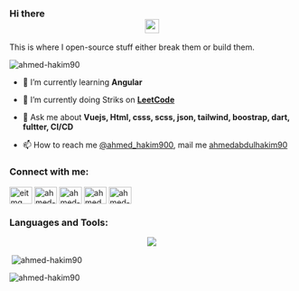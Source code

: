 ### Hi there <div align=center><a href="https://www.gautamkrishnar.com/"><img src="https://media.giphy.com/media/hvRJCLFzcasrR4ia7z/giphy.gif" width="25px"></a>
This is where I open-source stuff either break them or build them.
</div>
<p align="left"> <img src="https://komarev.com/ghpvc/?username=ahmed-hakim90&label=Profile%20views&color=0e75b6&style=flat" alt="ahmed-hakim90" /> </p>


<!-- - :telescope:  I’m currently working on [CLI-gite](https://github.com/superdynamix/cli-gite)  :wink:
 -->
- 🌱 I’m currently learning **Angular**
- 🌱 I’m currently doing Striks on **[LeetCode](https://leetcode.com/ahmed-hakim90)**

- 💬 Ask me about **Vuejs, Html, csss, scss, json, tailwind, boostrap, dart, fultter, CI/CD**

- 📫 How to reach me [@ahmed_hakim900](https://twitter.com/ahmed_hakim900), mail me [ahmedabdulhakim90](mailto:ahmedabdulhakim90@gmail.com)

<h3 align="left">Connect with me:</h3>
<p align="left">
<!-- <a href="https://dev.to/mahmoudgalal" target="blank"><img align="center" src="https://cdn.jsdelivr.net/npm/simple-icons@3.0.1/icons/dev-dot-to.svg" alt="mahmoudgalalz" height="30" width="40" /></a> -->
<a href="https://twitter.com/ahmed_hakim900" target="blank"><img align="center" src="https://raw.githubusercontent.com/rahuldkjain/github-profile-readme-generator/master/src/images/icons/Social/twitter.svg" alt="eitmg" height="30" width="40" /></a>
<a href="https://www.linkedin.com/in/ahmed-abdulhakim-sayed-471752174/" target="blank"><img align="center" src="https://raw.githubusercontent.com/rahuldkjain/github-profile-readme-generator/master/src/images/icons/Social/linked-in-alt.svg" alt="ahmed-hakim90" height="30" width="40" /></a>
<a href="https://stackoverflow.com/users/21358969/ahmed-hakim90" target="blank"><img align="center" src="https://raw.githubusercontent.com/rahuldkjain/github-profile-readme-generator/master/src/images/icons/Social/stack-overflow.svg" alt="ahmed-hakim90" height="30" width="40" /></a>
<a href="https://fb.com/ahmedabdulhakim900" target="blank"><img align="center" src="https://raw.githubusercontent.com/rahuldkjain/github-profile-readme-generator/master/src/images/icons/Social/facebook.svg" alt="ahmedabdulhakim900" height="30" width="40" /></a>
<!-- <a href="https://instagram.com/mahmoudgalalz" target="blank"><img align="center" src="https://raw.githubusercontent.com/rahuldkjain/github-profile-readme-generator/master/src/images/icons/Social/instagram.svg" alt="mahmoudgalalz" height="30" width="40" /></a> -->
<!-- <a href="https://codeforces.com/profile/kroking" target="blank"><img align="center" src="https://raw.githubusercontent.com/rahuldkjain/github-profile-readme-generator/master/src/images/icons/Social/codeforces.svg" alt="kroking" height="30" width="40" /></a> -->
<a href="https://www.leetcode.com/ahmed-hakim90" target="blank"><img align="center" src="https://raw.githubusercontent.com/rahuldkjain/github-profile-readme-generator/master/src/images/icons/Social/leet-code.svg" alt="ahmed-hakim90" height="30" width="40" /></a>
</p>

<h3 align="left">Languages and Tools:</h3>
<p align="center">
  <a href="https://skillicons.dev">
    <img src="https://skillicons.dev/icons?i=git,vim,linux,vscode,githubactions,java,cpp,go,js,ts,postgres,mysql,mongodb,prisma,nodejs,expressjs,react,astro,tailwind,aws,azure,gcp,cf,workers,bash,ansible&perline=5" />
  </a>
</p>

<p>&nbsp;<img align="center" src="https://github-readme-stats.vercel.app/api?username=ahmed-hakim90&show_icons=true&locale=en" alt="ahmed-hakim90" /></p>

<p><img align="center" src="https://github-readme-streak-stats.herokuapp.com/?user=ahmed-hakim90&" alt="ahmed-hakim90" /></p>
